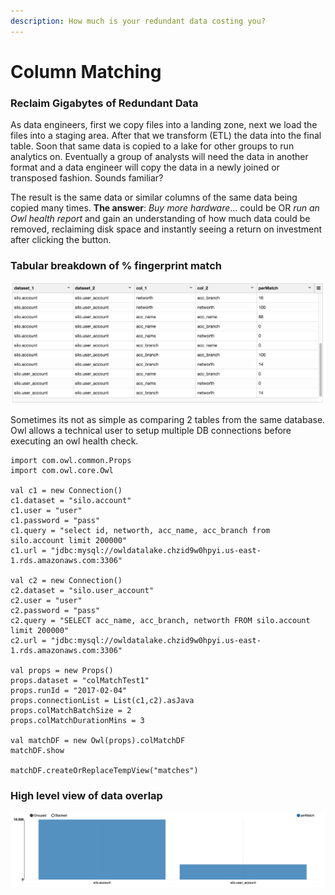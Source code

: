 ```yaml
---
description: How much is your redundant data costing you?
---
```


# Column Matching

### Reclaim Gigabytes of Redundant Data

As data engineers, first we copy files into a landing zone, next we load the files into a staging area.  After that we transform (ETL) the data into the final table.  Soon that same data is copied to a lake for other groups to run analytics on.  Eventually a group of analysts will need the data in another format and a data engineer will copy the data in a newly joined or transposed fashion.  Sounds familiar?

The result is the same data or similar columns of the same data being copied many times.  **The answer**:  _Buy more hardware_... could be  OR  _run an Owl health report_ and gain an understanding of how much data could be removed, reclaiming disk space and instantly seeing a return on investment after clicking the button.

### Tabular breakdown of % fingerprint match

![](../../.gitbook/assets/owl-cluster-health.png)

Sometimes its not as simple as comparing 2 tables from the same database.  Owl allows a technical user to setup multiple DB connections before executing an owl health check.

```
import com.owl.common.Props
import com.owl.core.Owl

val c1 = new Connection()
c1.dataset = "silo.account"
c1.user = "user"
c1.password = "pass"
c1.query = "select id, networth, acc_name, acc_branch from silo.account limit 200000"
c1.url = "jdbc:mysql://owldatalake.chzid9w0hpyi.us-east-1.rds.amazonaws.com:3306"

val c2 = new Connection()
c2.dataset = "silo.user_account"
c2.user = "user"
c2.password = "pass"
c2.query = "SELECT acc_name, acc_branch, networth FROM silo.account limit 200000"
c2.url = "jdbc:mysql://owldatalake.chzid9w0hpyi.us-east-1.rds.amazonaws.com:3306"

val props = new Props()
props.dataset = "colMatchTest1"
props.runId = "2017-02-04"
props.connectionList = List(c1,c2).asJava
props.colMatchBatchSize = 2
props.colMatchDurationMins = 3

val matchDF = new Owl(props).colMatchDF
matchDF.show

matchDF.createOrReplaceTempView("matches")
```

### High level view of data overlap

![](../../.gitbook/assets/owl-health-chart.png)

&#x20;&#x20;
